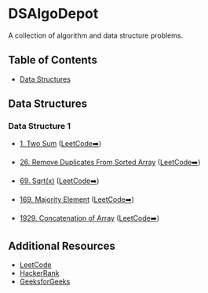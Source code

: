 # DSAlgoDepot

A collection of algorithm and data structure problems.

## Table of Contents

<!-- - [Algorithms](#algorithms) -->

- [Data Structures](#data-structures)
<!--

## Algorithms

### Sorting

- [Sorting Algorithm 1](./algorithms/sorting/sorting_algorithm1.js) ([LeetCode](https://leetcode.com/problems/sorting-algorithm1))
- [Sorting Algorithm 2](./algorithms/sorting/sorting_algorithm2.js) ([LeetCode](https://leetcode.com/problems/sorting-algorithm2))
- [Sorting Algorithm 3](./algorithms/sorting/sorting_algorithm3.js) ([LeetCode](https://leetcode.com/problems/sorting-algorithm3))

### Searching

- [Searching Algorithm 1](./algorithms/searching/searching_algorithm1.js) ([LeetCode](https://leetcode.com/problems/searching-algorithm1))
- [Searching Algorithm 2](./algorithms/searching/searching_algorithm2.js) ([LeetCode](https://leetcode.com/problems/searching-algorithm2))
- [Searching Algorithm 3](./algorithms/searching/searching_algorithm3.js) ([LeetCode](https://leetcode.com/problems/searching-algorithm3)) -->

## Data Structures

### Data Structure 1

- [1. Two Sum](./leetyard_Solutions/1.twoSum.js) (<a href="https://leetcode.com/problems/two-sum/" target="_blank">LeetCode➡️</a>)

- [26. Remove Duplicates From Sorted Array](./leetyard_Solutions/26.RemoveDuplicatesFromSortedArray.js) (<a href="https://leetcode.com/problems/remove-duplicates-from-sorted-array/description/" target="_blank">LeetCode➡️</a>)

- [69. Sqrt(x)](<./leetyard_Solutions/69.Sqrt(x).js>) (<a href="https://leetcode.com/problems/sqrtx/" target="_blank">LeetCode➡️</a>)

- [169. Majority Element](./leetyard_Solutions/169.MajorityElement.js.js) (<a href="https://leetcode.com/problems/majority-element/description/ " target="_blank">LeetCode➡️</a>)

- [1929. Concatenation of Array](./leetyard_Solutions/1929.ConcatenationofArray.js) (<a href="https://leetcode.com/problems/concatenation-of-array/description/" target="_blank">LeetCode➡️</a>)

<!-- ### Data Structure 2

- [Problem 2](./data_structures/data_structure2/problem2.js) ([LeetCode](https://leetcode.com/problems/data-structure2-problem2))
- [Problem 3](./data_structures/data_structure2/problem3.js) ([LeetCode](https://leetcode.com/problems/data-structure2-problem3)) -->

## Additional Resources

- [LeetCode](https://leetcode.com)
- [HackerRank](https://www.hackerrank.com)
- [GeeksforGeeks](https://www.geeksforgeeks.org)
